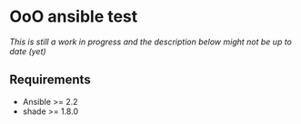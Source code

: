 #  OoO ansible test

*This is still a work in progress and the description below might not be up to
date (yet)*

## Requirements

* Ansible >= 2.2
* shade >= 1.8.0
